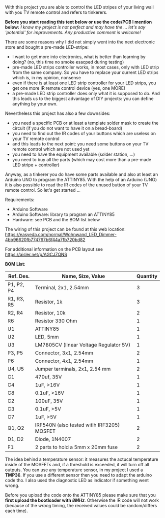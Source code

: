 With this project you are able to control the LED stripes of your living wall with you TV remote control and refers to tinkerers.

**Before you start reading this text below or use the code/PCB I mention below:** 
_I know my project is not perfect and may have the ... let's say 'potential' for improvements. Any productive comment is welcome!_

There are some reasons why I did not simply went into the next electronic store and bought a pre-made LED-stripe:
- I want to get more into electronics, what is better than learning by doing? (no, this time no smoke esacped during testing)
- pre-made LED strips controller works, in most cases, only with LED strip from the same company. So you have to replace your current LED strips which is, in my opinion, nonsense
- even if there is at least one LED strip controller for your LED strips, you get one more IR remote control device (yes, one MORE)
- a pre-made LED strip controller does only what it is supposed to do. And this leads us to the biggest advantage of DIY projects: you can define anything by your own. 

Nevertheless this project has also a few downsides:
- you need a specific PCB or at least a template solder mask to create the circuit (if you do not want to have it on a bread-board)
- you need to find out the IR codes of your buttons which are useless on your TV remote control
- and this leads to the next point: you need some buttons on your TV remote control which are not used yet
- you need to have the equipment available (solder station, ...)
- you need to buy all the parts (which may cost more than a pre-made LED stripe + controller)

Anyway, as a tinkerer you do have some parts available and also at least an Arduino UNO to program the ATTINY85.
With the help of an Arduino (UNO) it is also possible to read the IR codes of the unused button of your TV remote control. So let's get started ...

Requirements:
- Arduino Software
- Arduino Software: library to program an ATTINY85
- Hardware: see PCB and the BOM list below

The wiring of this project can be found at this web location: https://easyeda.com/normal/Wohnwand_LED_Dimmer-4bb96620fb774767b6f44a7fb720bd82

For additional information on the PCB layout see https://aisler.net/p/AGCJZQNS 

**BOM List:**

Ref. Des.|Name, Size, Value|Quantity
------------- | ------------- | -------------
P1, P2, P4|Terminal, 2x1, 2.54mm|3
R1, R3, R5|Resistor, 1k|3
R2, R4|Resistor, 10k|2
R6|Resistor 330 Ohm|1
U1|ATTINY85|1
U2|LED, 5mm|1
U3|LM7805CV (linear Voltage Regulator 5V)|1
P3, P5|Connector, 3x1, 2.54mm|2
P6|Connector, 4x1, 2.54mm|1
U4, U5|Jumper terminals, 2x1, 2.54 mm|2
C1|470uf, 35V|1
C4|1uF, >16V|1
C8|0.1uF, >16V|1
C2|100uF, 35V|1
C3|0.1uF, >5V|1
C7|1uF, >5V|1
Q1, Q2|IRF540N (also tested witlh IRF3205) MOSFET|2
D1, D2|Diode, 1N4007|2
F1|2 parts to hold a 5mm x 20mm fuse|2


The idea behind a temperature sensor: it measures the actucal temperature inside of the MOSFETs and, if a threshold is exceeded, it will turn off all outputs. You can use any temperature sensor, in my project I used a **TMP36**. If you use a different sensor then you need to adapt the arduino code tho. I also used the diagnostic LED as indicator if something went wrong.

Before you upload the code onto the ATTINY85 please make sure that you **first upload the bootloader with _8MHz_**. Otherwise the IR code will not work (because of the _wrong_ timing, the received values could be random/differs each time).
